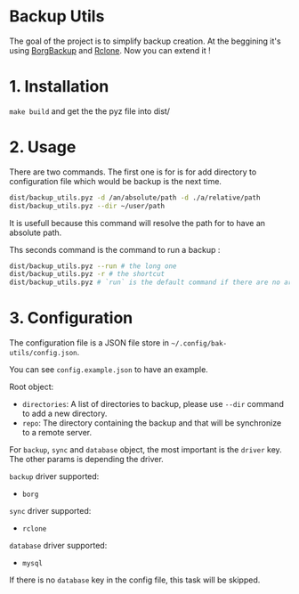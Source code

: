 Backup Utils
============

The goal of the project is to simplify backup creation. 
At the beggining it's using [BorgBackup](https://www.borgbackup.org/) and [Rclone](https://rclone.org).
Now you can extend it !

# 1. Installation

`make build` and get the the pyz file into dist/

# 2. Usage

There are two commands. 
The first one is for is for add directory to configuration file which would be backup is the next time.

```bash
dist/backup_utils.pyz -d /an/absolute/path -d ./a/relative/path
dist/backup_utils.pyz --dir ~/user/path
```

It is usefull because this command will resolve the path for to have an absolute path.

Ths seconds command is the command to run a backup :

```bash
dist/backup_utils.pyz --run # the long one
dist/backup_utils.pyz -r # the shortcut
dist/backup_utils.pyz # `run` is the default command if there are no argument
```

# 3. Configuration

The configuration file is a JSON file store in `~/.config/bak-utils/config.json`.

You can see `config.example.json` to have an example.

Root object:
 - `directories`: A list of directories to backup, please use `--dir` command to add a new directory.
 - `repo`: The directory containing the backup and that will be synchronize to a remote server.

For `backup`, `sync` and `database` object, the most important is the `driver` key.
The other params is depending the driver.

`backup` driver supported:
 - `borg`

`sync` driver supported:
 - `rclone`

`database` driver supported:
 - `mysql`

If there is no `database` key in the config file, this task will be skipped.


